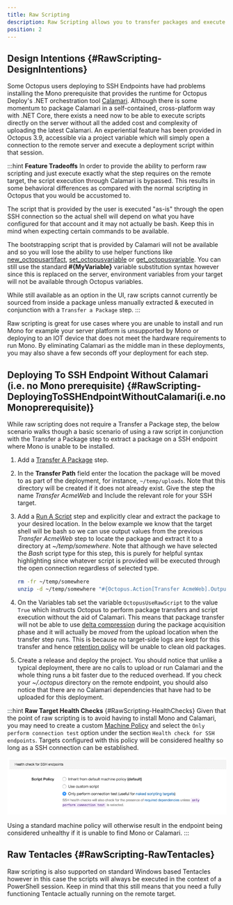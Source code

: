 ```yaml
---
title: Raw Scripting
description: Raw Scripting allows you to transfer packages and execute scripts against SSH deployment targets where you are unable to install and run Mono.
position: 2
---
```


## Design Intentions {#RawScripting-DesignIntentions}

Some Octopus users deploying to SSH Endpoints have had problems installing the Mono prerequisite that provides the runtime for Octopus Deploy's .NET orchestration tool [Calamari](/docs/api-and-integration/calamari.md). Although there is some momentum to package Calamari in a self-contained, cross-platform way with .NET Core, there exists a need now to be able to execute scripts directly on the server without all the added cost and complexity of uploading the latest Calamari. An experiential feature has been provided in Octopus 3.9, accessible via a project variable which will simply open a connection to the remote server and execute a deployment script within that session.

:::hint
**Feature Tradeoffs**
In order to provide the ability to perform raw scripting and just execute exactly what the step requires on the remote target, the script execution through Calamari is bypassed. This results in some behavioral differences as compared with the normal scripting in Octopus that you would be accustomed to.

The script that is provided by the user is executed "as-is" through the open SSH connection so the actual shell will depend on what you have configured for that account and it may not actually be bash. Keep this in mind when expecting certain commands to be available.

The bootstrapping script that is provided by Calamari will not be available and so you will lose the ability to use helper functions like [new\_octopusartifact](/docs/deployment-process/artifacts.md), [set\_octopusvariable](/docs/deployment-process/variables/output-variables.md) or [get\_octopusvariable](/docs/deployment-examples/custom-scripts/index.md). You can still use the standard **#{MyVariable}** variable substitution syntax however since this is replaced on the server, environment variables from your target will not be available through Octopus variables.

While still available as an option in the UI, raw scripts cannot currently be sourced from inside a package unless manually extracted & executed in conjunction with a `Transfer a Package` step.
:::

Raw scripting is great for use cases where you are unable to install and run Mono for example your server platform is unsupported by Mono or deploying to an IOT device that does not meet the hardware requirements to run Mono. By eliminating Calamari as the middle man in these deployments, you may also shave a few seconds off your deployment for each step.

## Deploying To SSH Endpoint Without Calamari (i.e. no Mono prerequisite) {#RawScripting-DeployingToSSHEndpointWithoutCalamari(i.e.noMonoprerequisite)}

While raw scripting does not require a Transfer a Package step, the below scenario walks though a basic scenario of using a raw script in conjunction with the Transfer a Package step to extract a package on a SSH endpoint where Mono is unable to be installed.

1. Add a [Transfer A Package](/docs/deployment-examples/deploying-packages/transfer-package.md) step.
2. In the **Transfer Path** field enter the location the package will be moved to as part of the deployment, for instance, `~/temp/uploads`.  Note that this directory will be created if it does not already exist. Give the step the name *Transfer AcmeWeb* and Include the relevant role for your SSH target.
3. Add a [Run A Script](/docs/deployment-examples/custom-scripts/standalone-scripts.md) step and explicitly clear and extract the package to your desired location. In the below example we know that the target shell will be bash so we can use output values from the previous *Transfer AcmeWeb* step to locate the package and extract it to a directory at *~/temp/somewhere*. Note that although we have selected the *Bash* script type for this step, this is purely for helpful syntax highlighting since whatever script is provided will be executed through the open connection regardless of selected type.

   ```bash
   rm -fr ~/temp/somewhere
   unzip -d ~/temp/somewhere "#{Octopus.Action[Transfer AcmeWeb].Output.Package.FilePath}"
   ```
4. On the Variables tab set the variable `OctopusUseRawScript` to the value `True` which instructs Octopus to perform package transfers and script execution without the aid of Calamari. This means that package transfer will not be able to use [delta compression](/docs/deployment-examples/deploying-packages/delta-compression-for-package-transfers.md) during the package acquisition phase and it will actually be _moved_ from the upload location when the transfer step runs. This is because no target-side logs are kept for this transfer and hence [retention policy](/docs/administration/retention-policies/index.md) will be unable to clean old packages.

5. Create a release and deploy the project. You should notice that unlike a typical deployment, there are no calls to upload or run Calamari and the whole thing runs a bit faster due to the reduced overhead. If you check your *~/.octopus* directory on the remote endpoint, you should also notice that there are no Calamari dependencies that have had to be uploaded for this deployment.  

:::hint
**Raw Target Health Checks** {#RawScripting-HealthChecks}
Given that the point of raw scripting is to avoid having to install Mono and Calamari, you may need to create a custom [Machine Policy](/docs/infrastructure/machine-policies.md) and select the `Only perform connection test` option under the section `Health check for SSH endpoints`. Targets configured with this policy will be considered healthy so long as a SSH connection can be established.

![](/docs/images/machine-policies/ssh-healthchecks.png "width=300")

Using a standard machine policy will otherwise result in the endpoint being considered unhealthy if it is unable to find Mono or Calamari.
:::

## Raw Tentacles {#RawScripting-RawTentacles}

Raw scripting is also supported on standard Windows based Tentacles however in this case the scripts will always be executed in the context of a PowerShell session. Keep in mind that this still means that you need a fully functioning Tentacle actually running on the remote target.
